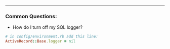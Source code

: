 
---
### Common Questions:
- How do I turn off my SQL logger?
```ruby
# in config/environment.rb add this line:
ActiveRecord::Base.logger = nil
```
